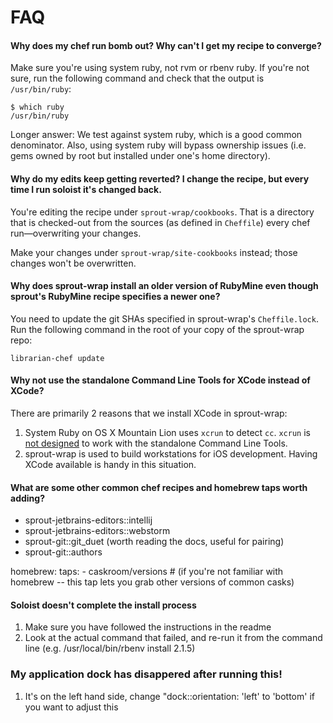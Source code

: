 # FAQ

#### Why does my chef run bomb out? Why can't I get my recipe to converge?

Make sure you're using system ruby, not rvm or rbenv ruby.  If you're not sure, run the following command and check that the output is `/usr/bin/ruby`:

```
$ which ruby
/usr/bin/ruby
```

Longer answer:  We test against system ruby, which is a good common denominator.  Also, using system ruby will bypass ownership issues (i.e. gems owned by root but installed under one's home directory).

#### Why do my edits keep getting reverted?  I change the recipe, but every time I run soloist it's changed back.

You're editing the recipe under `sprout-wrap/cookbooks`.  That is a directory that is checked-out from the sources (as defined in `Cheffile`) every chef run&mdash;overwriting your changes.

Make your changes under `sprout-wrap/site-cookbooks` instead; those changes won't be overwritten.

#### Why does sprout-wrap install an older version of RubyMine even though sprout's RubyMine recipe specifies a newer one?

You need to update the git SHAs specified in sprout-wrap's `Cheffile.lock`.  Run the following command in the root of your copy of the sprout-wrap repo:

```
librarian-chef update
```

#### Why not use the standalone Command Line Tools for XCode instead of XCode?

There are primarily 2 reasons that we install XCode in sprout-wrap:
    
1. System Ruby on OS X Mountain Lion uses `xcrun` to detect `cc`. `xcrun` is [not designed](http://stackoverflow.com/questions/13041525/osx-10-8-xcrun-no-such-file-or-directory) to work with the standalone Command Line Tools.
2. sprout-wrap is used to build workstations for iOS development. Having XCode available is handy in this situation.

#### What are some other common chef recipes and homebrew taps worth adding?

- sprout-jetbrains-editors::intellij
- sprout-jetbrains-editors::webstorm
- sprout-git::git_duet (worth reading the docs, useful for pairing)
- sprout-git::authors 

homebrew:
  taps:
    - caskroom/versions # (if you're not familiar with homebrew -- this tap lets you grab other versions of common casks)

#### Soloist doesn't complete the install process

1. Make sure you have followed the instructions in the readme
2. Look at the actual command that failed, and re-run it from the command line (e.g. /usr/local/bin/rbenv install 2.1.5)

### My application dock has disappered after running this!

1. It's on the left hand side, change "dock::orientation: 'left' to 'bottom' if you want to adjust this
